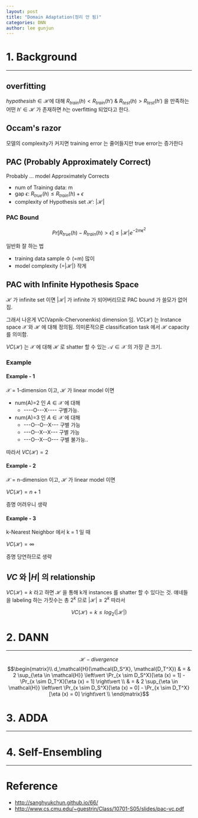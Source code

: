 ```yaml
---
layout: post
title: "Domain Adaptation(정리 안 됨)"
categories: DNN
author: lee gunjun
---
```


# 1. Background
----

## overfitting
$hypothesis h \in \mathcal{H}$에 대해 $R_{train}(h) < R_{train}(h')\ \&\ R_{test}(h) > R_{test}(h')$ 을 만족하는 어떤 $h' \in \mathcal{H}$ 가 존재하면 $h$는 overfitting 되었다고 한다.

## Occam's razor
모델의 complexity가 커지면 training error 는 줄어들지만 true error는 증가한다

## PAC (Probably Approximately Correct)
Probably ... model Approximately Corrects

- num of Training data: m
- gap $\epsilon$: $R_{true}(h) \le R_{train}(h) + \epsilon$
- complexity of Hypothesis set $\mathcal{H}$: $\left\vert \mathcal{H} \right\vert$

### PAC Bound
 
$$Pr[R_{true}(h) - R_{train}(h) \gt \epsilon] \le \left\vert \mathcal{H} \right\vert e^{-2m\epsilon^2}$$

일반화 잘 하는 법
- training data sample 수 (=m) 많이
- model complexity (=$\vert \mathcal{H} \vert$) 작게 

## PAC with Infinite Hypothesis Space

$\mathcal{H}$ 가 infinite set 이면 $\vert \mathcal{H} \vert$ 가 infinite 가 되어버리므로 PAC bound 가 쓸모가 없어짐.

그래서 나온게 VC(Vapnik-Chervonenkis) dimension 임. $VC(\mathcal{H})$ 는 Instance space $\mathcal{X}$ 와 $\mathcal{H}$ 에 대해 정의됨. 의미론적으론 classification task 에서 $\mathcal{H}$ capacity 를 의미함.

$VC(\mathcal{H})$ 는 $\mathcal{X}$ 에 대해 $\mathcal{H}$ 로 shatter 할 수 있는 $\mathcal{A} \in \mathcal{X}$ 의 가장 큰 크기.

### Example

#### Example - 1

$\mathcal{X}$ = 1-dimension 이고, $\mathcal{H}$ 가 linear model 이면

* num(A)=2 인 $A \in \mathcal{X}$ 에 대해
    * ----O---X---- 구별가능.
* num(A)=3 인 $A \in \mathcal{X}$ 에 대해
    * ---O--O--X--- 구별 가능
    * ---O--X--X--- 구별 가능
    * ---O--X--O--- 구별 불가능..

따라서 $VC(\mathcal{H}) = 2$

#### Example - 2
$\mathcal{X}$ = n-dimension 이고, $\mathcal{H}$ 가 linear model 이면

$VC(\mathcal{H}) = n+1$

증명 어려우니 생략

#### Example - 3
k-Nearest Neighbor 에서 k = 1 일 때

$VC(\mathcal{H}) = \infty$

증명 당연하므로 생략

## $VC$ 와 $\vert H \vert$ 의 relationship

$VC(\mathcal{H}) = k$ 라고 하면 $\mathcal{H}$ 을 통해 k개 instances 를 shatter 할 수 있다는 것. 얘네들을 labeling 하는 가짓수는 총 $2^k$ 므로 $\vert \mathcal{H} \vert \ge 2^k$ 따라서 

$$VC(\mathcal{H}) = k \le log_2(\vert \mathcal{H} \vert)$$

# 2. DANN
----

$$\mathcal{H}-divergence$$
$$\begin{matrix}\\
d_\mathcal{H}(\mathcal{D_S^X}, \mathcal{D_T^X}) & = & 2 \sup_{\eta \in \mathcal{H}} \left\vert \Pr_{x \sim D_S^X}[\eta (x) = 1] - \Pr_{x \sim D_T^X}[\eta (x) = 1] \right\vert \\
& = & 2 \sup_{\eta \in \mathcal{H}} \left\vert \Pr_{x \sim D_S^X}[\eta (x) = 0] - \Pr_{x \sim D_T^X}[\eta (x) = 0] \right\vert \\
\end{matrix}$$

# 3. ADDA
----

# 4. Self-Ensembling
----

# Reference

- http://sanghyukchun.github.io/66/
- http://www.cs.cmu.edu/~guestrin/Class/10701-S05/slides/pac-vc.pdf